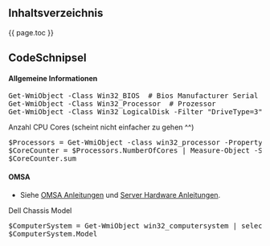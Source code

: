 ## Inhaltsverzeichnis

{{ page.toc }}

## CodeSchnipsel

#### Allgemeine Informationen

<pre>Get-WmiObject -Class Win32_BIOS  # Bios Manufacturer Serial Version
Get-WmiObject -Class Win32_Processor  # Prozessor
Get-WmiObject -Class Win32_LogicalDisk -Filter "DriveType=3" -ComputerName . | Measure-Object -Property FreeSpace,Size -Sum # freee disk space</pre>

Anzahl CPU Cores (scheint nicht einfacher zu gehen ^^)

<pre>$Processors = Get-WmiObject -class win32_processor -Property 'NumberOfCores'
$CoreCounter = $Processors.NumberOfCores | Measure-Object -Sum
$CoreCounter.sum</pre>

#### OMSA

*   Siehe [OMSA Anleitungen](mks://localhost/Systeme/v1/10_IT-System_SC/10_Hardware/Server/DRAC,_OMSA/OMSA/Anleitungen "Systeme/v1/10_IT-System_SC/10_Hardware/Server/DRAC%2C_OMSA/OMSA/Anleitungen") und [Server Hardware Anleitungen](mks://localhost/Systeme/v1/10_IT-System_SC/10_Hardware/Server/Hardware/Anleitungen "Systeme/v1/10_IT-System_SC/10_Hardware/Server/Hardware/Anleitungen").

Dell Chassis Model

<pre>$ComputerSystem = Get-WmiObject win32_computersystem | select Model
$ComputerSystem.Model</pre>